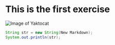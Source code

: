 # This is the first exercise

![Image of Yaktocat](https://octodex.github.com/images/yaktocat.png)

```java
String str = new String(New Markdown);
System.out.println(str);
```
